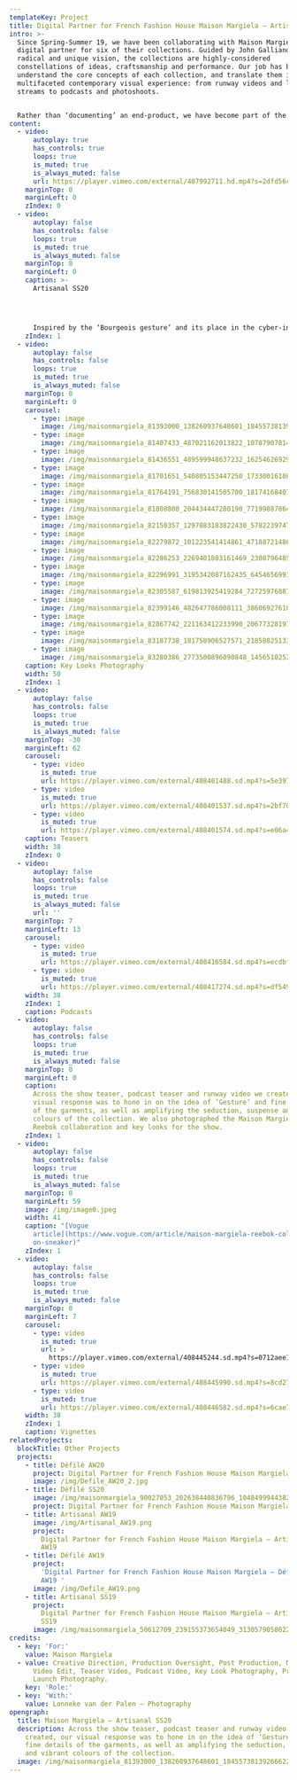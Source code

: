 ```yaml
---
templateKey: Project
title: Digital Partner for French Fashion House Maison Margiela – Artisanal SS20
intro: >-
  Since Spring-Summer 19, we have been collaborating with Maison Margiela as a
  digital partner for six of their collections. Guided by John Galliano’s
  radical and unique vision, the collections are highly-considered
  constellations of ideas, craftsmanship and performance. Our job has been to
  understand the core concepts of each collection, and translate them into a
  multifaceted contemporary visual experience: from runway videos and live show
  streams to podcasts and photoshoots.


  Rather than ‘documenting’ an end-product, we have become part of the making-process itself. Drawing on the maison’s craft-based approach, we have come up with tailor-made formats and visual communication strategies that respond to the specific themes and language of each season. Building new forms that work alongside Galliano’s avant-garde thought-process, the digital universes we have created are an extension of the collection, rather than a documentation of it.
content:
  - video:
      autoplay: true
      has_controls: true
      loops: true
      is_muted: true
      is_always_muted: false
      url: https://player.vimeo.com/external/407992711.hd.mp4?s=2dfd56cc8749a4e12099c6ca3c3fe9bfb4d8c2b1&profile_id=175
    marginTop: 0
    marginLeft: 0
    zIndex: 0
  - video:
      autoplay: false
      has_controls: false
      loops: true
      is_muted: true
      is_always_muted: false
    marginTop: 0
    marginLeft: 0
    caption: >-
      Artisanal SS20




      Inspired by the ‘Bourgeois gesture’ and its place in the cyber-industrial revolution of today, this collection saw Galliano trace and reuse fragments of the past, upcycling classic shapes from the turn of the century – and rebelling against them.
    zIndex: 1
  - video:
      autoplay: false
      has_controls: false
      loops: true
      is_muted: true
      is_always_muted: false
    marginTop: 0
    marginLeft: 0
    carousel:
      - type: image
        image: /img/maisonmargiela_81393000_138260937648601_1845573813926662268_n.jpg
      - type: image
        image: /img/maisonmargiela_81407433_487021162013822_1078790781451542693_n.jpg
      - type: image
        image: /img/maisonmargiela_81436551_489599948637232_1625462692987483231_n.jpg
      - type: image
        image: /img/maisonmargiela_81701651_540805153447250_1733001618608458143_n.jpg
      - type: image
        image: /img/maisonmargiela_81764191_756830141505700_1817416840728138050_n.jpg
      - type: image
        image: /img/maisonmargiela_81808808_204434447280190_7719988786441022934_n.jpg
      - type: image
        image: /img/maisonmargiela_82150357_1297083183822430_5782239747704669639_n.jpg
      - type: image
        image: /img/maisonmargiela_82279872_101223541414861_4718872148656958662_n.jpg
      - type: image
        image: /img/maisonmargiela_82286253_2269401803161469_230879648543988742_n.jpg
      - type: image
        image: /img/maisonmargiela_82296991_3195342087162435_6454656991383740948_n.jpg
      - type: image
        image: /img/maisonmargiela_82305587_619813925419284_7272597688793800376_n.jpg
      - type: image
        image: /img/maisonmargiela_82399146_482647786008111_3860692761022422374_n.jpg
      - type: image
        image: /img/maisonmargiela_82867742_221163412233990_20677328197661397_n.jpg
      - type: image
        image: /img/maisonmargiela_83187738_181758906527571_2185882513356312644_n.jpg
      - type: image
        image: /img/maisonmargiela_83280386_2773500896090848_14565102521119019_n.jpg
    caption: Key Looks Photography
    width: 50
    zIndex: 1
  - video:
      autoplay: false
      has_controls: false
      loops: true
      is_muted: true
      is_always_muted: false
    marginTop: -30
    marginLeft: 62
    carousel:
      - type: video
        is_muted: true
        url: https://player.vimeo.com/external/408401488.sd.mp4?s=5e397a193033e62208906d1cfd28006f0c78a794&profile_id=165
      - type: video
        is_muted: true
        url: https://player.vimeo.com/external/408401537.sd.mp4?s=2bf70a982de8303bf6aa14bd6876ef473ebd0be4&profile_id=165
      - type: video
        is_muted: true
        url: https://player.vimeo.com/external/408401574.sd.mp4?s=e06a4919f7e4a090709d833742f18e2ab9f1c67c&profile_id=165
    caption: Teasers
    width: 38
    zIndex: 0
  - video:
      autoplay: false
      has_controls: false
      loops: true
      is_muted: true
      is_always_muted: false
      url: ''
    marginTop: 7
    marginLeft: 13
    carousel:
      - type: video
        is_muted: true
        url: https://player.vimeo.com/external/408416584.sd.mp4?s=ecdbffcd1f5160aa6f6cc77403de34efbe7f6890&profile_id=165
      - type: video
        is_muted: true
        url: https://player.vimeo.com/external/408417274.sd.mp4?s=df549173ccf68c88ab54c61c527c2c8d56070697&profile_id=165
    width: 38
    zIndex: 1
    caption: Podcasts
  - video:
      autoplay: false
      has_controls: false
      loops: true
      is_muted: true
      is_always_muted: false
    marginTop: 0
    marginLeft: 0
    caption:
      Across the show teaser, podcast teaser and runway video we created, our
      visual response was to hone in on the idea of ‘Gesture’ and fine details
      of the garments, as well as amplifying the seduction, suspense and vibrant
      colours of the collection. We also photographed the Maison Margiela x
      Reebok collaboration and key looks for the show.
    zIndex: 1
  - video:
      autoplay: false
      has_controls: false
      loops: true
      is_muted: true
      is_always_muted: false
    marginTop: 0
    marginLeft: 59
    image: /img/image0.jpeg
    width: 41
    caption: "[Vogue
      article](https://www.vogue.com/article/maison-margiela-reebok-collaborati\
      on-sneaker)"
    zIndex: 1
  - video:
      autoplay: false
      has_controls: false
      loops: true
      is_muted: true
      is_always_muted: false
    marginTop: 0
    marginLeft: 7
    carousel:
      - type: video
        is_muted: true
        url: >
          https://player.vimeo.com/external/408445244.sd.mp4?s=0712aee1373ddc9c185c1a357f3ac646385a30d8&profile_id=165
      - type: video
        is_muted: true
        url: https://player.vimeo.com/external/408445990.sd.mp4?s=8cd275d0b920706b2d72e04a7254c9626b152196&profile_id=165
      - type: video
        is_muted: true
        url: https://player.vimeo.com/external/408446582.sd.mp4?s=6cae77a4f7d5558e740a1ea0696fe76c26a503f3&profile_id=165
    width: 38
    zIndex: 1
    caption: Vignettes
relatedProjects:
  blockTitle: Other Projects
  projects:
    - title: Défilé AW20
      project: Digital Partner for French Fashion House Maison Margiela – Défilé AW20
      image: /img/Defile_AW20_2.jpg
    - title: Défilé SS20
      image: /img/maisonmargiela_90027053_202638440836796_1048499944382231102_n.jpg
      project: Digital Partner for French Fashion House Maison Margiela – Défilé SS20
    - title: Artisanal AW19
      image: /img/Artisanal_AW19.png
      project:
        Digital Partner for French Fashion House Maison Margiela – Artisanal
        AW19
    - title: Défilé AW19
      project:
        'Digital Partner for French Fashion House Maison Margiela – Défilé
        AW19 '
      image: /img/Defile_AW19.png
    - title: Artisanal SS19
      project:
        Digital Partner for French Fashion House Maison Margiela – Artisanal
        SS19
      image: /img/maisonmargiela_50612709_239155373654049_3130579058022923543_n.jpg
credits:
  - key: 'For:'
    value: Maison Margiela
  - value: Creative Direction, Production Oversight, Post Production, Main Show
      Video Edit, Teaser Video, Podcast Video, Key Look Photography, Product
      Launch Photography.
    key: 'Role:'
  - key: 'With:'
    value: Lonneke van der Palen – Photography
opengraph:
  title: Maison Margiela – Artisanal SS20
  description: Across the show teaser, podcast teaser and runway video we
    created, our visual response was to hone in on the idea of ‘Gesture’ and
    fine details of the garments, as well as amplifying the seduction, suspense
    and vibrant colours of the collection.
  image: /img/maisonmargiela_81393000_138260937648601_1845573813926662268_n.jpg
---
```

